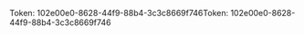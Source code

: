 <span data-ttu-id="787a7-101">Token: 102e00e0-8628-44f9-88b4-3c3c8669f746</span><span class="sxs-lookup"><span data-stu-id="787a7-101">Token: 102e00e0-8628-44f9-88b4-3c3c8669f746</span></span>